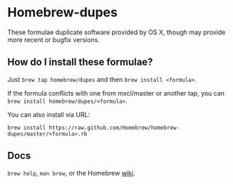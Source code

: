 Homebrew-dupes
==============
These formulae duplicate software provided by OS X, though may provide more recent or bugfix versions.

How do I install these formulae?
--------------------------------
Just `brew tap homebrew/dupes` and then `brew install <formula>`.

If the formula conflicts with one from mxcl/master or another tap, you can `brew install homebrew/dupes/<formula>`.

You can also install via URL:

```
brew install https://raw.github.com/Homebrew/homebrew-dupes/master/<formula>.rb
```

Docs
----
`brew help`, `man brew`, or the Homebrew [wiki][].

[wiki]:http://wiki.github.com/mxcl/homebrew
